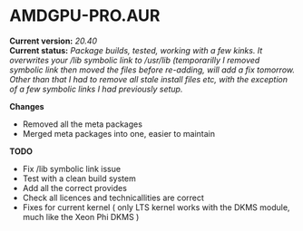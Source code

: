 # AMDGPU-PRO.AUR
 
<B>Current version:</b> <I>20.40</I><BR>
<B>Current status:</b> <I>Package builds, tested, working with a few
kinks. It overwrites your /lib symbolic link to /usr/lib (temporarilly I removed
symbolic link then moved the files before re-adding, will add a fix tomorrow.
Other than that I had to remove all stale install files etc, with the exception of
a few symbolic links I had previously setup. </I>

<B>Changes</B>
<UL><LI>Removed all the meta packages</LI>
<LI>Merged meta packages into one, easier to maintain</LI></UL>

<B>TODO</B>
<UL><LI>Fix /lib symbolic link issue</LI>
<LI>Test with a clean build system</LI>
<LI>Add all the correct provides</LI>
<LI>Check all licences and technicallities are correct</LI><LI>Fixes for current kernel ( only LTS kernel works with the DKMS module, much like the Xeon Phi DKMS )</LI></UL>


